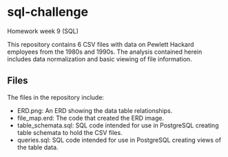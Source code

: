 # sql-challenge
Homework week 9 (SQL)

This repository contains 6 CSV files with data on Pewlett Hackard employees from the 1980s and 1990s. The analysis contained herein includes data normalization and basic viewing of file information.

## Files
The files in the repository include:
* ERD.png: An ERD showing the data table relationships.
* file_map.erd: The code that created the ERD image.
* table_schemata.sql: SQL code intended for use in PostgreSQL creating table schemata to hold the CSV files.
* queries.sql: SQL code intended for use in PostgreSQL creating views of the table data.
